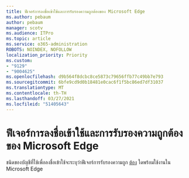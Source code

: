 ```yaml
---
title: ฟีเจอร์การลงชื่อเข้าใช้และการรับรองความถูกต้องของ Microsoft Edge
ms.author: pebaum
author: pebaum
manager: scotv
ms.audience: ITPro
ms.topic: article
ms.service: o365-administration
ROBOTS: NOINDEX, NOFOLLOW
localization_priority: Priority
ms.custom:
- "9129"
- "9004625"
ms.openlocfilehash: d9b564f8dcbc8ce5873c79656ffb77c49bb7e793
ms.sourcegitcommit: 6bfe9cd9d0b18481e0cac6f1f5bc86ed7df31037
ms.translationtype: MT
ms.contentlocale: th-TH
ms.lasthandoff: 03/27/2021
ms.locfileid: "51405643"
---
```

# <a name="sign-in-and-authentication-features-of-microsoft-edge"></a>ฟีเจอร์การลงชื่อเข้าใช้และการรับรองความถูกต้องของ Microsoft Edge

ชนิดของบัญชีที่ใช้เพื่อลงชื่อเข้าใช้จะระบุว่าฟีเจอร์การรับรองความถูก [ต้อง](https://go.microsoft.com/fwlink/?linkid=2134570) ใดพร้อมใช้งานใน Microsoft Edge